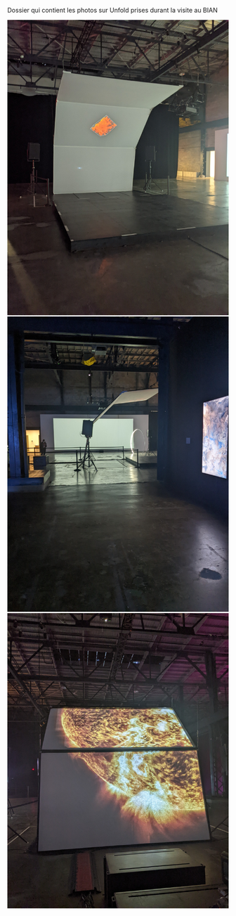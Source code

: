 Dossier qui contient les photos sur Unfold prises durant la visite au BIAN

![Photo](unfold_principale.jpg)
![Photo](unfold_vue_cote.jpg)
![Photo](unfold_vue_arriere.jpg)
